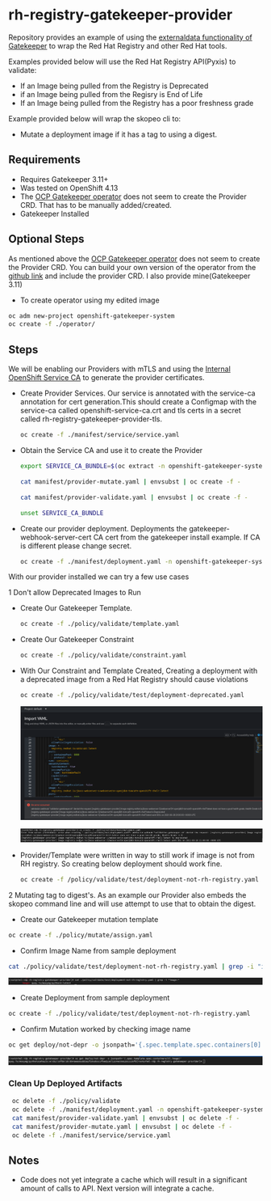 # rh-registry-gatekeeper-provider
Repository provides an example of using the [externaldata functionality of Gatekeeper](https://open-policy-agent.github.io/gatekeeper/website/docs/next/externaldata/#providers-maintained-by-the-community) to wrap the Red Hat Registry and other Red Hat tools.

Examples provided below will use the Red Hat Registry API(Pyxis) to validate:
- If an Image being pulled from the Registry is Deprecated
- if an Image being pulled from the Regisry is End of Life
- If an Image being pulled from the Registry has a poor freshness grade

Example provided below will wrap the skopeo cli to:
- Mutate a deployment image if it has a tag to using a digest.

## Requirements
- Requires Gatekeeper 3.11+
- Was tested on OpenShift 4.13
- The [OCP Gatekeeper operator](https://github.com/stolostron/gatekeeper-operator) does not seem to create the Provider CRD. That has to be manually added/created.
- Gatekeeper Installed

## Optional Steps
As mentioned above the [OCP Gatekeeper operator](https://github.com/stolostron/gatekeeper-operator) does not seem to create the Provider CRD. You can build your own version of the operator from the [github link](https://github.com/stolostron/gatekeeper-operator) and include the provider CRD. I also provide mine(Gatekeeper 3.11)

- To create operator using my edited image
 ```bash
 oc adm new-project openshift-gatekeeper-system
 oc create -f ./operator/
 ```

## Steps
We will be enabling our Providers with mTLS and using the [Internal OpenShift Service CA](https://docs.openshift.com/container-platform/4.13/security/certificates/service-serving-certificate.html#add-service-serving) to generate the provider certificates.

- Create Provider Services. Our service is annotated with the service-ca annotation for cert generation.This should create a Configmap with the service-ca called openshift-service-ca.crt and tls certs in a secret called rh-registry-gatekeeper-provider-tls.

    ```bash
    oc create -f ./manifest/service/service.yaml
    ```

-  Obtain the Service CA and use it to create the Provider
   
   ```bash
   export SERVICE_CA_BUNDLE=$(oc extract -n openshift-gatekeeper-system configmap/openshift-service-ca.crt --to=- | base64 | tr -d '\n')
   ```

   ```bash
   cat manifest/provider-mutate.yaml | envsubst | oc create -f -
   ```

   ```bash
   cat manifest/provider-validate.yaml | envsubst | oc create -f -
   ```

   ```bash
   unset SERVICE_CA_BUNDLE
   ```

- Create our provider deployment. Deployments the gatekeeper-webhook-server-cert CA cert from the gatekeeper install example. If CA is different please change secret.

    ```bash
    oc create -f ./manifest/deployment.yaml -n openshift-gatekeeper-system
    ```

With our provider installed we can try a few use cases

1 Don't allow Deprecated Images to Run
  
  - Create Our Gatekeeper Template.
    ```bash
    oc create -f ./policy/validate/template.yaml
    ```

  - Create Our Gatekeeper Constraint
    ```bash
    oc create -f ./policy/validate/constraint.yaml
    ```

  - With Our Constraint and Template Created, Creating a deployment with a deprecated image from a Red Hat Registry should cause violations 
    ```bash
    oc create -f ./policy/validate/test/deployment-deprecated.yaml
    ```
    
    ![Image is deprecated from UI](./images/ui-Deprecated.png)
    
    ![Image is deprecated from CLI](./images/cli-deprecated.png)

  - Provider/Template were written in way to still work if image is not from RH registry. So creating below deployment should work fine.
    ```bash
    oc create -f /policy/validate/test/deployment-not-rh-registry.yaml
    ```

2 Mutating tag to digest's. As an example our Provider also embeds the skopeo command line and will use attempt to use that to obtain the digest.

  - Create our Gatekeeper mutation template
  ```bash
  oc create -f ./policy/mutate/assign.yaml  
  ```

  - Confirm Image Name from sample deployment
  ```bash
  cat ./policy/validate/test/deployment-not-rh-registry.yaml | grep -i "image:"
  ```
  ![Before Mutation](./images/before-mutate.png)

  - Create Deployment from sample deployment
  ```bash
  oc create -f ./policy/validate/test/deployment-not-rh-registry.yaml  
  ```

  - Confirm Mutation worked by checking image name
  ```bash
  oc get deploy/not-depr -o jsonpath='{.spec.template.spec.containers[0].image}'
  ```
  ![After Mutation](./images/after-mutate.png)


### Clean Up Deployed Artifacts
```bash
 oc delete -f ./policy/validate
 oc delete -f ./manifest/deployment.yaml -n openshift-gatekeeper-system
 cat manifest/provider-validate.yaml | envsubst | oc delete -f -
 cat manifest/provider-mutate.yaml | envsubst | oc delete -f -
 oc delete -f ./manifest/service/service.yaml

```

## Notes
- Code does not yet integrate a cache which will result in a significant amount of calls to API. Next version will integrate a cache.
